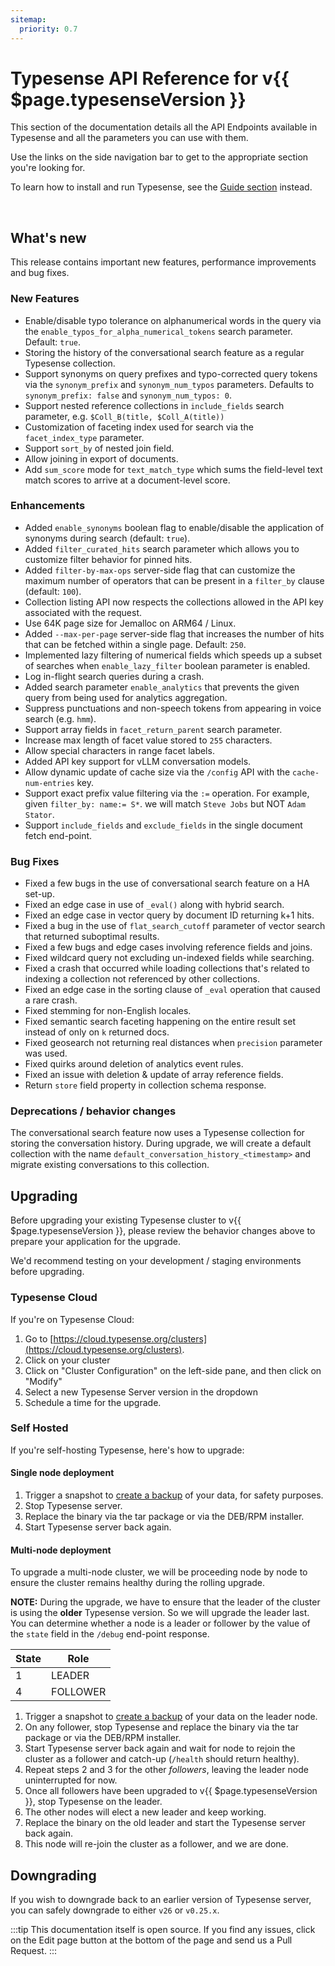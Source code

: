 ```yaml
---
sitemap:
  priority: 0.7
---
```


# Typesense API Reference for v{{ $page.typesenseVersion }}

This section of the documentation details all the API Endpoints available in Typesense and all the parameters you can use with them.

Use the links on the side navigation bar to get to the appropriate section you're looking for.

To learn how to install and run Typesense, see the [Guide section](/guide/README.md) instead.

<br/>

## What's new

This release contains important new features, performance improvements and bug fixes.

### New Features

- Enable/disable typo tolerance on alphanumerical words in the query via the 
  `enable_typos_for_alpha_numerical_tokens` search parameter. Default: `true`.
- Storing the history of the conversational search feature as a regular Typesense collection.
- Support synonyms on query prefixes and typo-corrected query tokens via the `synonym_prefix` 
  and `synonym_num_typos` parameters. Defaults to `synonym_prefix: false` and `synonym_num_typos: 0`.
- Support nested reference collections in `include_fields` search parameter, e.g. `$Coll_B(title, $Coll_A(title))`
- Customization of faceting index used for search via the `facet_index_type` parameter.
- Support `sort_by` of nested join field.
- Allow joining in export of documents.
- Add `sum_score` mode for `text_match_type` which sums the field-level text match scores to arrive at a document-level score.

### Enhancements

- Added `enable_synonyms` boolean flag to enable/disable the application of synonyms during search (default: `true`).
- Added `filter_curated_hits` search parameter which allows you to customize filter behavior for pinned hits.
- Added `filter-by-max-ops` server-side flag that can customize the maximum number of operators that can be present 
  in a `filter_by` clause (default: `100`).
- Collection listing API now respects the collections allowed in the API key associated with the request.
- Use 64K page size for Jemalloc on ARM64 / Linux.
- Added `--max-per-page` server-side flag that increases the number of hits that can be fetched within a single page. Default: `250`. 
- Implemented lazy filtering of numerical fields which speeds up a subset of searches when `enable_lazy_filter` boolean parameter is enabled.
- Log in-flight search queries during a crash.
- Added search parameter `enable_analytics` that prevents the given query from being used for analytics aggregation.
- Suppress punctuations and non-speech tokens from appearing in voice search (e.g. `hmm`).
- Support array fields in `facet_return_parent` search parameter. 
- Increase max length of facet value stored to `255` characters.
- Allow special characters in range facet labels.
- Added API key support for vLLM conversation models.
- Allow dynamic update of cache size via the `/config` API with the `cache-num-entries` key.
- Support exact prefix value filtering via the `:=` operation. For example, given `filter_by: name:= S*`.
  we will match `Steve Jobs` but NOT `Adam Stator`.
- Support `include_fields` and `exclude_fields` in the single document fetch end-point.

### Bug Fixes

- Fixed a few bugs in the use of conversational search feature on a HA set-up.
- Fixed an edge case in use of `_eval()` along with hybrid search.
- Fixed an edge case in vector query by document ID returning k+1 hits.
- Fixed a bug in the use of `flat_search_cutoff` parameter of vector search that returned suboptimal results.
- Fixed a few bugs and edge cases involving reference fields and joins.
- Fixed wildcard query not excluding un-indexed fields while searching.
- Fixed a crash that occurred while loading collections that's related to indexing a collection not referenced by other collections.
- Fixed an edge case in the sorting clause of `_eval` operation that caused a rare crash.
- Fixed stemming for non-English locales.
- Fixed semantic search faceting happening on the entire result set instead of only on `k` returned docs.
- Fixed geosearch not returning real distances when `precision` parameter was used. 
- Fixed quirks around deletion of analytics event rules.
- Fixed an issue with deletion & update of array reference fields.
- Return `store` field property in collection schema response.

### Deprecations / behavior changes

The conversational search feature now uses a Typesense collection for storing the conversation history. During 
upgrade, we will create a default collection with the name `default_conversation_history_<timestamp>` and migrate 
existing conversations to this collection.  

## Upgrading

Before upgrading your existing Typesense cluster to v{{ $page.typesenseVersion }}, please review the behavior
changes above to prepare your application for the upgrade.

We'd recommend testing on your development / staging environments before upgrading. 

### Typesense Cloud

If you're on Typesense Cloud:

1. Go to [https://cloud.typesense.org/clusters](https://cloud.typesense.org/clusters).
2. Click on your cluster
3. Click on "Cluster Configuration" on the left-side pane, and then click on "Modify"
4. Select a new Typesense Server version in the dropdown
5. Schedule a time for the upgrade.

### Self Hosted

If you're self-hosting Typesense, here's how to upgrade:

#### Single node deployment

1. Trigger a snapshot to [create a backup](https://typesense.org/docs/26.0/cluster-operations.html#create-snapshot-for-backups) of your data, for safety purposes.
2. Stop Typesense server.
3. Replace the binary via the tar package or via the DEB/RPM installer. 
4. Start Typesense server back again.

#### Multi-node deployment

To upgrade a multi-node cluster, we will be proceeding node by node to ensure the cluster remains healthy during the rolling upgrade.

**NOTE:** During the upgrade, we have to ensure that the leader of the cluster is using the **older** Typesense version. 
So we will upgrade the leader last. You can determine whether a node is a leader or follower by the value of the `state` 
field in the `/debug` end-point response.

| State | Role     |
|-------|----------|
| 1     | LEADER   |
| 4     | FOLLOWER |

1. Trigger a snapshot to [create a backup](https://typesense.org/docs/26.0/cluster-operations.html#create-snapshot-for-backups) of your data 
   on the leader node.
2. On any follower, stop Typesense and replace the binary via the tar package or via the DEB/RPM installer.
3. Start Typesense server back again and wait for node to rejoin the cluster as a follower and catch-up (`/health` should return healthy). 
4. Repeat steps 2 and 3 for the other _followers_, leaving the leader node uninterrupted for now.
5. Once all followers have been upgraded to v{{ $page.typesenseVersion }}, stop Typesense on the leader.
6. The other nodes will elect a new leader and keep working. 
7. Replace the binary on the old leader and start the Typesense server back again. 
8. This node will re-join the cluster as a follower, and we are done.


## Downgrading

If you wish to downgrade back to an earlier version of Typesense server, you can safely downgrade to either `v26` or `v0.25.x`. 

:::tip
This documentation itself is open source. If you find any issues, click on the Edit page button at the bottom of the page and send us a Pull Request.
:::

<RedirectOldLinks />
